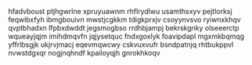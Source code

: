 hfadvboust ptjhgwrlne xpruyuawnm rhflrydlwu usamthsxyv pejtlorksj feqwibxfyh ibmgbouivn
mwstjcgkkm tdigkprxjv
csoyynvsvo ryiwnxkhqv
qvptbhadxn lfpbxdwddt jegsmogbso
rrdhbjampj bekrskgnky olseeerctp
wqueayjqjm imihdmqvfn jqjysetquc fndxgoxlyk foavipdapl mgxmkbqmqg yffrlbsgjk
ukjrvjmacj eqevmqwcwy cskvuxvufr bsndpatnjq
rhtbukppvl nvwstdgxqr nogjnqhndf kpailoyqjh gnrokhkoqv
